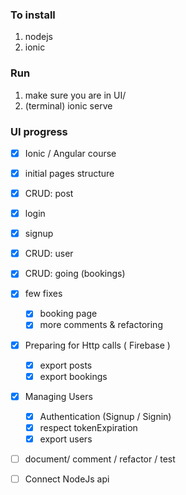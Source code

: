 
### To install

1. nodejs
2. ionic

### Run
1. make sure you are in UI/
2. (terminal) ionic serve


### UI progress

- [x] Ionic / Angular course
- [x] initial pages structure
- [x] CRUD: post
- [x] login
- [x] signup
- [x] CRUD: user
- [x] CRUD: going (bookings)
- [x] few fixes
    - [x] booking page
    - [x] more comments & refactoring
- [x] Preparing for Http calls ( Firebase )
    - [x] export posts
    - [x] export bookings
- [x] Managing Users
    - [x] Authentication (Signup / Signin)
    - [x] respect tokenExpiration
    - [x] export users
- [ ] document/ comment / refactor / test
- [ ] Connect NodeJs api

